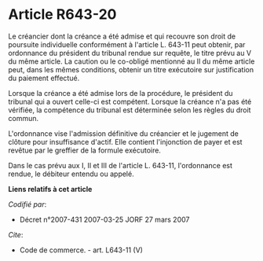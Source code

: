 # Article R643-20

Le créancier dont la créance a été admise et qui recouvre son droit de poursuite individuelle conformément à l'article L.
643-11 peut obtenir, par ordonnance du président du tribunal rendue sur requête, le titre prévu au V du même article. La
caution ou le co-obligé mentionné au II du même article peut, dans les mêmes conditions, obtenir un titre exécutoire sur
justification du paiement effectué.

Lorsque la créance a été admise lors de la procédure, le président du tribunal qui a ouvert celle-ci est compétent. Lorsque
la créance n'a pas été vérifiée, la compétence du tribunal est déterminée selon les règles du droit commun.

L'ordonnance vise l'admission définitive du créancier et le jugement de clôture pour insuffisance d'actif. Elle contient
l'injonction de payer et est revêtue par le greffier de la formule exécutoire.

Dans le cas prévu aux I, II et III de l'article L. 643-11, l'ordonnance est rendue, le débiteur entendu ou appelé.

**Liens relatifs à cet article**

_Codifié par_:

  - Décret n°2007-431 2007-03-25 JORF 27 mars 2007

_Cite_:

  - Code de commerce. - art. L643-11 (V)
